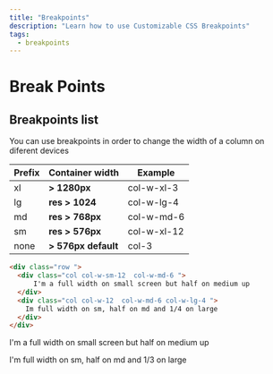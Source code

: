 ```yaml
---
title: "Breakpoints"
description: "Learn how to use Customizable CSS Breakpoints"
tags:
  - breakpoints
---
```


# Break Points

## Breakpoints list

You can use breakpoints in order to change the width of a column on diferent devices

<table class="table table-full table-with-border"><thead><tr><th>Prefix</th> <th>Container width</th> <th>Example</th></tr></thead> <tbody><tr><td>
  xl
</td> <td><b> &gt; 1280px </b></td> <td>
  col-w-xl-3
</td></tr> <tr><td>
  lg
</td> <td><b> res &gt; 1024 </b></td> <td>
  col-w-lg-4
</td></tr> <tr><td>
  md
</td> <td><b> res &gt; 768px </b></td> <td>
  col-w-md-6
</td></tr> <tr><td>
  sm
</td> <td><b> res &gt; 576px </b></td> <td>
  col-w-xl-12
</td></tr> <tr><td>
  none
</td> <td><b> &gt; 576px default </b></td> <td>
  col-3
</td></tr></tbody></table>


``` html
<div class="row ">
  <div class="col col-w-sm-12  col-w-md-6 ">
      I'm a full width on small screen but half on medium up 
  </div> 
  <div class="col col-w-12  col-w-md-6 col-w-lg-4 ">
    Im full width on sm, half on md and 1/4 on large
  </div>
</div>
```

<div class="row bg-grey-200 my-4"><div class="col b p-4 bg-grey-400 col-w-sm-12 mb-4  col-w-md-6 ">
      <p>I'm a <span class="bold">full width</span> on small screen but <span class="bold">half</span> on medium up </p>
    </div> <div class="col b p-4 bg-grey-400 mb-4 col-w-12  col-w-md-6 col-w-lg-4 ">
    <p>
     I'm  <span class="bold">full width</span> on <span class="bold">sm</span>, <span class="bold">half</span> on <span class="bold">md</span>  and  <span class="bold">1/3</span> on <span class="bold">large</span>
    </p>
    </div></div>